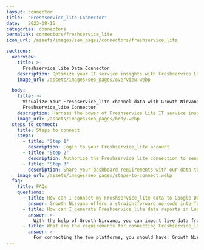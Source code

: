 ```yaml
---
layout: connector
title:  "Freshservice_lite Connector"
date:   2023-08-15
categories: connectors
permalink: connectors/freshservice_lite
icon_url: /assets/images/seo_pages/connectors/freshservice_lite

sections:
  overview:
    title: >-
      Freshservice_lite Data Connector
    description: Optimize your IT service insights with Freshservice Lite integration. Seamlessly merge IT service data from Freshservice Lite with Looker Studio's analytical capabilities, unlocking insights that drive service strategies, ticket resolution, and operational excellence.
    image_url: /assets/images/seo_pages/overview.webp

  body:
    title: >-
      Visualize Your Freshservice_lite channel data with Growth Nirvana's
      Freshservice_lite Connector
    description: Harness the power of Freshservice Lite IT service insights integrated into Looker Studio for strategic IT management decisions.
    image_url: /assets/images/seo_pages/body.webp
  steps_to_connect:
    title: Steps to connect
    steps:
      - title: "Step 1"
        description: Login to your Freshservice_lite account
      - title: "Step 2"
        description: Authorize the Freshservice_lite connection to send data to Growth Nirvana
      - title: "Step 3"
        description: Share your dashboard requirements with our data team. We will build the report for you.
    image_url: /assets/images/seo_pages/steps-to-connect.webp
  faq:
    title: FAQs
    questions:
      - title: How can I connect my Freshservice_lite data to Google Data Studio/Looker Studio?
        answer: Growth Nirvana offers a straightforward no-code interface to connect to Freshservice_lite data sources.
      - title: How can I generate Freshservice_lite data reports in Looker Studio?
        answer: >-
          With the help of Growth Nirvana, you can import live data from Freshservice_lite into Looker Studio. These data can be viewed in charts, tables, and dashboards to generate branded reports that can be shared instantly.
      - title: What are the requirements for connecting Freshservice_lite and Looker Studio?
        answer: >-
          For connecting the two platforms, you should have: Growth Nirvana Account and Freshservice_lite Ads Account
---
```

